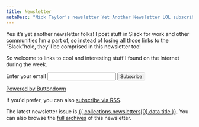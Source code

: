 ```yaml
---
title: Newsletter
metaDesc: "Nick Taylor's newsletter Yet Another Newsletter LOL subscribe page"
---
```


Yes it’s yet another newsletter folks! I post stuff in Slack for work and other communities I’m a part of, so instead of losing all those links to the “Slack”hole, they’ll be comprised in this newsletter too!

So welcome to links to cool and interesting stuff I found on the Internet during the week.

<form
  action="https://buttondown.email/api/emails/embed-subscribe/nickytonline"
  method="post"
  class="box-flex flex-dir-col gap-500"
>
  <label for="bd-email">Enter your email</label>
  <input type="email" name="email" id="bd-email" required />
  <button class="button">Subscribe</button>
  <p>
    <a href="https://buttondown.email" target="_blank">Powered by Buttondown</a>
  </p>
</form>

If you'd prefer, you can also [subscribe via RSS](/newsletter.rss).

The latest newsletter issue is <a href="{{ site.url }}{{ collections.newsletters[0].url }}">{{ collections.newsletters[0].data.title }}</a>. You can also browse the [full archives](/pages/newsletter-archives) of this newsletter.
